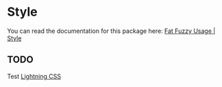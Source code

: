 # Style

You can read the documentation for this package here: [Fat Fuzzy Usage | Style](https://rocks.pages.dev/doc/usage/style)

## TODO

Test [Lightning CSS](https://lightningcss.dev/docs.html#with-vite)
